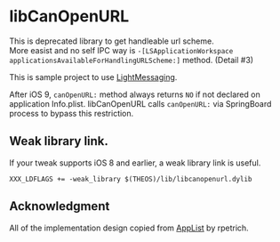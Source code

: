 # libCanOpenURL

This is deprecated library to get handleable url scheme.    
More easist and no self IPC way is `-[LSApplicationWorkspace applicationsAvailableForHandlingURLScheme:]` method. (Detail #3)

This is sample project to use [LightMessaging](https://github.com/rpetrich/LightMessaging).

After iOS 9, `canOpenURL:` method always returns `NO` if not declared on application Info.plist.
libCanOpenURL calls `canOpenURL:` via SpringBoard process to bypass this restriction.

## Weak library link.

If your tweak supports iOS 8 and earlier, a weak library link is useful.

    XXX_LDFLAGS += -weak_library $(THEOS)/lib/libcanopenurl.dylib

## Acknowledgment

All of the implementation design copied from [AppList](https://github.com/rpetrich/AppList) by rpetrich.
